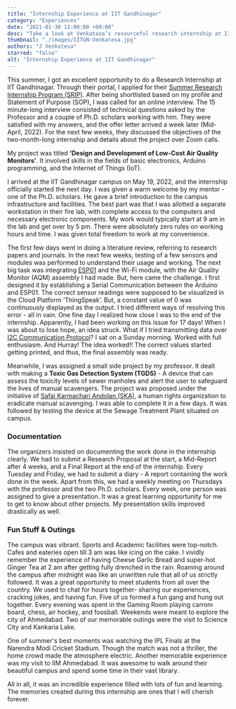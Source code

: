 ```yaml
---
title: "Internship Experience at IIT Gandhinagar"
category: "Experiences"
date: "2021-01-30 11:00:00 +09:00"
desc: "Take a look at Venkatasa’s resourceful research internship at IIT Gandhinagar as he talks about the world of electronics and the internet of things."
thumbnail: "./images/IITGN-Venkatesa.jpg"
authors: "J Venkatesa"
starred: "false"
alt: "Internship Experience at IIT Gandhinagar"
---
```


This summer, I got an excellent opportunity to do a Research Internship at IIT Gandhinagar. Through their portal, I applied for their [Summer Research Internship Program (SRIP)](https://srip.iitgn.ac.in/info/). After being shortlisted based on my profile and Statement of Purpose (SOP), I was called for an online interview. The 15 minute-long interview consisted of technical questions asked by the Professor and a couple of Ph.D. scholars working with him. They were satisfied with my answers, and the offer letter arrived a week later (Mid-April, 2022). For the next few weeks, they discussed the objectives of the two-month-long internship and details about the project over Zoom calls.                                                                 

My project was titled **‘Design and Development of Low-Cost Air Quality Monitors’**. It involved skills in the fields of basic electronics, Arduino programming, and the Internet of Things (IoT).

I arrived at the IIT Gandhinagar campus on May 19, 2022, and the internship officially started the next day. I was given a warm welcome by my mentor - one of the Ph.D. scholars. He gave a brief introduction to the campus infrastructure and facilities. The best part was that I was allotted a separate workstation in their fire lab, with complete access to the computers and necessary electronic components. My work would typically start at 9 am in the lab and get over by 5 pm. There were absolutely zero rules on working hours and time. I was given total freedom to work at my convenience.

The first few days went in doing a literature review, referring to research papers and journals. In the next few weeks, testing of a few sensors and modules was performed to understand their usage and working. The next big task was integrating [ESP01](https://www.instructables.com/Getting-Started-With-the-ESP8266-ESP-01/) and the Wi-Fi module, with the Air Quality Monitor (AQM) assembly I had made. But, here came the challenge. I first designed it by establishing a Serial Communication between the Arduino and ESP01. The correct sensor readings were supposed to be visualized in the Cloud Platform ‘ThingSpeak’. But, a constant value of 0 was continuously displayed as the output. I tried different ways of resolving this error - all in vain. One fine day I realized how close I was to the end of the internship. Apparently, I had been working on this issue for 17 days! When I was about to lose hope, an idea struck. What if I tried transmitting data over [I2C Communication Protocol](https://www.geeksforgeeks.org/i2c-communication-protocol/)? I sat on a Sunday morning. Worked with full enthusiasm. And Hurray! The idea worked!! The correct values started getting printed, and thus, the final assembly was ready.

Meanwhile, I was assigned a small side project by my professor. It dealt with making a **Toxic Gas Detection System (TGDS)** - A device that can assess the toxicity levels of sewer manholes and alert the user to safeguard the lives of manual scavengers. The project was proposed under the initiative of [Safai Karmachari Andolan (SKA)](https://www.safaikarmachariandolan.org/), a human rights organization to eradicate manual scavenging. I was able to complete it in a few days. It was followed by testing the device at the Sewage Treatment Plant situated on campus.


### Documentation
The organizers insisted on documenting the work done in the internship clearly. We had to submit a Research Proposal at the start, a Mid-Report after 4 weeks, and a Final Report at the end of the internship. Every Tuesday and Friday, we had to submit a diary - A report containing the work done in the week. Apart from this, we had a weekly meeting on Thursdays with the professor and the two Ph.D. scholars. Every week, one person was assigned to give a presentation. It was a great learning opportunity for me to get to know about other projects. My presentation skills improved drastically as well.

### Fun Stuff & Outings
The campus was vibrant. Sports and Academic facilities were top-notch. Cafes and eateries open till 3 am was like icing on the cake. I vividly remember the experience of having Cheese Garlic Bread and super-hot Ginger Tea at 2 am after getting fully drenched in the rain. Roaming around the campus after midnight was like an unwritten rule that all of us strictly followed. It was a great opportunity to meet students from all over the country. We used to chat for hours together- sharing our experiences, cracking jokes, and having fun. Five of us formed a fun gang and hung out together. Every evening was spent in the Gaming Room playing carrom board, chess, air hockey, and foosball. Weekends were meant to explore the city of Ahmedabad. Two of our memorable outings were the visit to Science City and Kankaria Lake.

One of summer's best moments was watching the IPL Finals at the Narendra Modi Cricket Stadium. Though the match was not a thriller, the home crowd made the atmosphere electric. Another memorable experience was my visit to IIM Ahmedabad. It was awesome to walk around their beautiful campus and spend some time in their vast library.

All in all, it was an incredible experience filled with lots of fun and learning. The memories created during this internship are ones that I will cherish forever.
